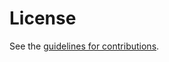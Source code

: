 # License

See the
[guidelines for contributions](https://github.com/ajeanmahoney/errata-report-process/blob/main/CONTRIBUTING.md).

